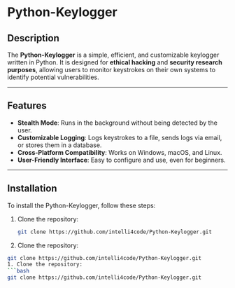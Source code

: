 # Python-Keylogger

## Description
The **Python-Keylogger** is a simple, efficient, and customizable keylogger written in Python. It is designed for **ethical hacking** and **security research purposes**, allowing users to monitor keystrokes on their own systems to identify potential vulnerabilities.

---

## Features
- **Stealth Mode**: Runs in the background without being detected by the user.
- **Customizable Logging**: Logs keystrokes to a file, sends logs via email, or stores them in a database.
- **Cross-Platform Compatibility**: Works on Windows, macOS, and Linux.
- **User-Friendly Interface**: Easy to configure and use, even for beginners.

---

## Installation
To install the Python-Keylogger, follow these steps:

1. Clone the repository:
   ```bash
   git clone https://github.com/intelli4code/Python-Keylogger.git
 1. Clone the repository:
   ```bash
   git clone https://github.com/intelli4code/Python-Keylogger.git
 1. Clone the repository:
   ```bash
   git clone https://github.com/intelli4code/Python-Keylogger.git

